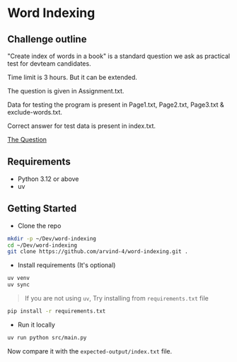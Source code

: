# Word Indexing

## Challenge outline

"Create index of words in a book" is a standard question we ask as practical test for devteam candidates.

Time limit is 3 hours. But it can be extended.

The question is given in Assignment.txt.

Data for testing the program is present in Page1.txt, Page2.txt, Page3.txt & exclude-words.txt.

Correct answer for test data is present in index.txt.

[The Question](https://github.com/Arvind-4/Assignment/blob/main/assignment/question.txt)

## Requirements

- Python 3.12 or above
- uv


## Getting Started

- Clone the repo

```bash
mkdir -p ~/Dev/word-indexing
cd ~/Dev/word-indexing
git clone https://github.com/arvind-4/word-indexing.git .
```

- Install requirements (It's optional)

```bash
uv venv
uv sync
```

> If you are not using `uv`, Try installing from `requirements.txt` file

```bash
pip install -r requirements.txt
```

- Run it locally

```bash
uv run python src/main.py
```

Now compare it with the `expected-output/index.txt` file.
